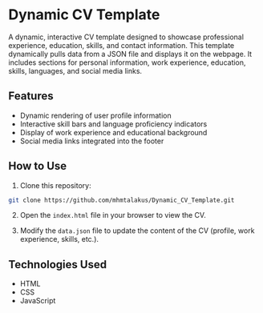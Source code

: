 # Dynamic CV Template

A dynamic, interactive CV template designed to showcase professional experience, education, skills, and contact information. This template dynamically pulls data from a JSON file and displays it on the webpage. It includes sections for personal information, work experience, education, skills, languages, and social media links.

## Features

- Dynamic rendering of user profile information
- Interactive skill bars and language proficiency indicators
- Display of work experience and educational background
- Social media links integrated into the footer

## How to Use

1. Clone this repository:
 ```bash
 git clone https://github.com/mhmtalakus/Dynamic_CV_Template.git
 ```

2. Open the `index.html` file in your browser to view the CV.

3. Modify the `data.json` file to update the content of the CV (profile, work experience, skills, etc.).

## Technologies Used

- HTML
- CSS
- JavaScript
